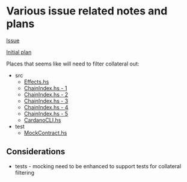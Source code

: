 # Various issue related notes and plans

[Issue](https://github.com/mlabs-haskell/bot-plutus-interface/issues/89)

[Initial plan](https://github.com/mlabs-haskell/bot-plutus-interface/issues/89#issuecomment-1142269067)

Places that seems like will need to filter collateral out:

* src
  * [Effects.hs](./src/BotPlutusInterface/Effects.hs#L171)
  * [ChainIndex.hs - 1](./src/BotPlutusInterface/ChainIndex.hs#L41)
  * [ChainIndex.hs - 2](./src/BotPlutusInterface/ChainIndex.hs#L45)
  * [ChainIndex.hs - 3](./src/BotPlutusInterface/ChainIndex.hs#L47)
  * [ChainIndex.hs - 4](./src/BotPlutusInterface/ChainIndex.hs#L52)
  * [ChainIndex.hs - 5](./src/BotPlutusInterface/ChainIndex.hs#L60)
  * [CardanoCLI.hs](./src/BotPlutusInterface/CardanoCLI.hs#L121)
* test
  * [MockContract.hs](./test/Spec/MockContract.hs#L567)

## Considerations

* tests - mocking need to be enhanced to support tests for collateral filtering
